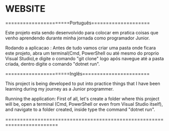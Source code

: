 # WEBSITE



======================Português====================

Este projeto esta sendo desenvolvido para colocar em pratica coisas que venho aprendendo durante minha jornada como programador Junior.

Rodando a aplicacao : Antes de tudo vamos criar uma pasta onde ficara este projeto, abra um terminal(Cmd, PowerShell ou até mesmo do proprio Visual Studio),e digite o comando "git clone" logo após navegue até a pasta criada, dentro digite o comando "dotnet run". 

======================Inglês=======================

This project is being developed to put into practice things that I have been learning during my journey as a Junior programmer.

Running the application: First of all, let's create a folder where this project will be, open a terminal (Cmd, PowerShell or even from Visual Studio itself), and navigate to a folder created, inside type the command "dotnet run".


========================================================================

